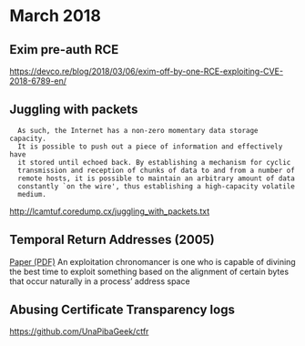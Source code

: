 # March 2018
Exim pre-auth RCE
-----------------
<https://devco.re/blog/2018/03/06/exim-off-by-one-RCE-exploiting-CVE-2018-6789-en/>

Juggling with packets
---------------------
	  As such, the Internet has a non-zero momentary data storage capacity.
	  It is possible to push out a piece of information and effectively have
	  it stored until echoed back. By establishing a mechanism for cyclic
	  transmission and reception of chunks of data to and from a number of
	  remote hosts, it is possible to maintain an arbitrary amount of data
	  constantly `on the wire', thus establishing a high-capacity volatile
	  medium.
<http://lcamtuf.coredump.cx/juggling_with_packets.txt>

Temporal Return Addresses (2005)
--------------------------------
[Paper (PDF)](http://www.hick.org/code/skape/papers/temporal-return-addresses.pdf)
	An exploitation chronomancer is one who is capable of divining the best time to
	exploit something based on the alignment of certain bytes that occur naturally
	in a process’ address space


Abusing Certificate Transparency logs
-------------------------------------
<https://github.com/UnaPibaGeek/ctfr>

